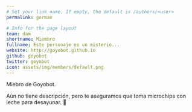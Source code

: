 ```yaml
---
# Set your link name. If empty, the default is /authors/<user>
permalink: german

# Info for the page layout
team: dam
shortname: Miembro
fullname: Este personaje es un misterio...
website: http://goyobot.github.io
github: goyobot
twitter: goyobot
icon: assets/img/members/default.png
---
```


Miebro de Goyobot.
  
Aún no tiene descripción, pero te aseguramos que toma microchips con leche para desayunar. 💪
